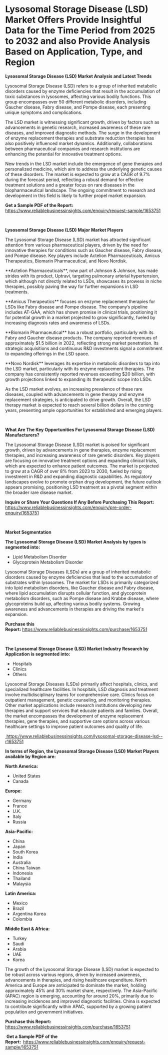 <p><h1>Lysosomal Storage Disease (LSD) Market Offers Provide Insightful Data for the Time Period from 2025 to 2032 and also Provide Analysis Based on Application, Type, and Region</h1></p><p><strong>Lysosomal Storage Disease (LSD) Market Analysis and Latest Trends</strong></p>
<p><p>Lysosomal Storage Disease (LSD) refers to a group of inherited metabolic disorders caused by enzyme deficiencies that result in the accumulation of toxic substances in lysosomes, affecting various bodily functions. This group encompasses over 50 different metabolic disorders, including Gaucher disease, Fabry disease, and Pompe disease, each presenting unique symptoms and complications. </p><p>The LSD market is witnessing significant growth, driven by factors such as advancements in genetic research, increased awareness of these rare diseases, and improved diagnostic methods. The surge in the development of enzyme replacement therapies and substrate reduction therapies has also positively influenced market dynamics. Additionally, collaborations between pharmaceutical companies and research institutions are enhancing the potential for innovative treatment options.</p><p>New trends in the LSD market include the emergence of gene therapies and personalized medicine, which aim to address the underlying genetic causes of these disorders. The market is expected to grow at a CAGR of 9.7% during the forecast period, reflecting a robust demand for effective treatment solutions and a greater focus on rare diseases in the biopharmaceutical landscape. The ongoing commitment to research and development in this field is likely to further propel market expansion.</p></p>
<p><strong>Get a Sample PDF of the Report:&nbsp;</strong> <a href="https://www.reliablebusinessinsights.com/enquiry/request-sample/1653751?utm_campaign=3177&utm_medium=2&utm_source=Github&utm_content=ia&utm_term=13042025&utm_id=lysosomal-storage-disease-lsd">https://www.reliablebusinessinsights.com/enquiry/request-sample/1653751</a></p>
<p>&nbsp;</p>
<p><strong>Lysosomal Storage Disease (LSD) Major Market Players</strong></p>
<p><p>The Lysosomal Storage Disease (LSD) market has attracted significant attention from various pharmaceutical players, driven by the need for innovative therapies for conditions such as Gaucher disease, Fabry disease, and Pompe disease. Key players include Actelion Pharmaceuticals, Amicus Therapeutics, Biomarin Pharmaceutical, and Novo Nordisk.</p><p>**Actelion Pharmaceuticals**, now part of Johnson & Johnson, has made strides with its product, Uptravi, targeting pulmonary arterial hypertension, which although not directly related to LSDs, showcases its prowess in niche therapies, possibly paving the way for further expansions in LSD treatments.</p><p>**Amicus Therapeutics** focuses on enzyme replacement therapies for LSDs like Fabry disease and Pompe disease. The company’s pipeline includes AT-GAA, which has shown promise in clinical trials, positioning it for potential growth in a market projected to grow significantly, fueled by increasing diagnosis rates and awareness of LSDs.</p><p>**Biomarin Pharmaceutical** has a robust portfolio, particularly with its Fabry and Gaucher disease products. The company reported revenues of approximately $1.5 billion in 2022, reflecting strong market penetration. Its strategic acquisitions and continuous R&D investments signal a commitment to expanding offerings in the LSD space.</p><p>**Novo Nordisk** leverages its expertise in metabolic disorders to tap into the LSD market, particularly with its enzyme replacement therapies. The company has consistently reported revenues exceeding $20 billion, with growth projections linked to expanding its therapeutic scope into LSDs.</p><p>As the LSD market evolves, an increasing prevalence of these rare diseases, coupled with advancements in gene therapy and enzyme replacement strategies, is anticipated to drive growth. Overall, the LSD therapy market is expected to reach several billion dollars in the coming years, presenting ample opportunities for established and emerging players.</p></p>
<p>&nbsp;</p>
<p><strong>What Are The Key Opportunities For Lysosomal Storage Disease (LSD) Manufacturers?</strong></p>
<p><p>The Lysosomal Storage Disease (LSD) market is poised for significant growth, driven by advancements in gene therapies, enzyme replacement therapies, and increasing awareness of rare genetic disorders. Key players are focusing on innovative treatment options and expanding clinical trials, which are expected to enhance patient outcomes. The market is projected to grow at a CAGR of over 8% from 2023 to 2030, fueled by rising investment in R&D and expanding diagnostic capabilities. As regulatory landscapes evolve to promote orphan drug development, the future outlook appears promising, positioning LSD treatment as a pivotal segment within the broader rare disease market.</p></p>
<p><strong>Inquire or Share Your Questions If Any Before Purchasing This Report:</strong> <a href="https://www.reliablebusinessinsights.com/enquiry/pre-order-enquiry/1653751?utm_campaign=3177&utm_medium=2&utm_source=Github&utm_content=ia&utm_term=13042025&utm_id=lysosomal-storage-disease-lsd">https://www.reliablebusinessinsights.com/enquiry/pre-order-enquiry/1653751</a></p>
<p>&nbsp;</p>
<p><strong>Market Segmentation</strong></p>
<p><strong>The Lysosomal Storage Disease (LSD) Market Analysis by types is segmented into:</strong></p>
<p><ul><li>Lipid Metabolism Disorder</li><li>Glycoprotein Metabolism Disorder</li></ul></p>
<p><p>Lysosomal Storage Diseases (LSDs) are a group of inherited metabolic disorders caused by enzyme deficiencies that lead to the accumulation of substrates within lysosomes. The market for LSDs is primarily categorized into lipid metabolism disorders, like Gaucher disease and Fabry disease, where lipid accumulation disrupts cellular function, and glycoprotein metabolism disorders, such as Pompe disease and Krabbe disease, where glycoproteins build up, affecting various bodily systems. Growing awareness and advancements in therapies are driving the market's expansion.</p></p>
<p><strong>Purchase this Report:&nbsp;</strong><a href="https://www.reliablebusinessinsights.com/purchase/1653751?utm_campaign=3177&utm_medium=2&utm_source=Github&utm_content=ia&utm_term=13042025&utm_id=lysosomal-storage-disease-lsd">https://www.reliablebusinessinsights.com/purchase/1653751</a></p>
<p>&nbsp;</p>
<p><strong>The Lysosomal Storage Disease (LSD) Market Industry Research by Application is segmented into:</strong></p>
<p><ul><li>Hospitals</li><li>Clinics</li><li>Others</li></ul></p>
<p><p>Lysosomal Storage Diseases (LSDs) primarily affect hospitals, clinics, and specialized healthcare facilities. In hospitals, LSD diagnosis and treatment involve multidisciplinary teams for comprehensive care. Clinics focus on outpatient management, genetic counseling, and monitoring therapies. Other market applications include research institutions developing new therapies and support services that educate patients and families. Overall, the market encompasses the development of enzyme replacement therapies, gene therapies, and supportive care options across various healthcare settings to improve patient outcomes and quality of life.</p></p>
<p><a href="https://www.reliablebusinessinsights.com/lysosomal-storage-disease-lsd--r1653751?utm_campaign=3177&utm_medium=2&utm_source=Github&utm_content=ia&utm_term=13042025&utm_id=lysosomal-storage-disease-lsd">&nbsp;https://www.reliablebusinessinsights.com/lysosomal-storage-disease-lsd--r1653751</a></p>
<p><strong>In terms of Region, the Lysosomal Storage Disease (LSD) Market Players available by Region are:</strong></p>
<p>
    <p> <strong> North America: </strong>
        <ul>
            <li>United States</li>
            <li>Canada</li>
        </ul>
        </p> 
    <p> <strong> Europe: </strong>
        <ul>
            <li>Germany</li>
            <li>France</li>
            <li>U.K.</li>
            <li>Italy</li>
            <li>Russia</li>
        </ul>
        </p> 
    <p> <strong> Asia-Pacific: </strong>
        <ul>
            <li>China</li>
            <li>Japan</li>
            <li>South Korea</li>
            <li>India</li>
            <li>Australia</li>
            <li>China Taiwan</li>
            <li>Indonesia</li>
            <li>Thailand</li>
            <li>Malaysia</li>
        </ul>
        </p> 
    <p> <strong> Latin America: </strong>
        <ul>
            <li>Mexico</li>
            <li>Brazil</li>
            <li>Argentina Korea</li>
            <li>Colombia</li>
        </ul>
        </p> 
    <p> <strong> Middle East & Africa: </strong>
        <ul>
            <li>Turkey</li>
            <li>Saudi</li>
            <li>Arabia</li>
            <li>UAE</li>
            <li>Korea</li>
        </ul>
    </p>
    </p>
<p><p>The growth of the Lysosomal Storage Disease (LSD) market is expected to be robust across various regions, driven by increased awareness, advancements in therapies, and rising healthcare expenditure. North America and Europe are anticipated to dominate the market, holding approximately 45% and 30% market share, respectively. The Asia-Pacific (APAC) region is emerging, accounting for around 20%, primarily due to increasing incidences and improved diagnostic facilities. China is expected to contribute significantly within APAC, supported by a growing patient population and government initiatives.</p></p>
<p><strong>Purchase this Report: </strong><a href="https://www.reliablebusinessinsights.com/purchase/1653751?utm_campaign=3177&utm_medium=2&utm_source=Github&utm_content=ia&utm_term=13042025&utm_id=lysosomal-storage-disease-lsd">https://www.reliablebusinessinsights.com/purchase/1653751</a></p>
<p>&nbsp;<strong>Get a Sample PDF of the Report:&nbsp;&nbsp;</strong><a href="https://www.reliablebusinessinsights.com/enquiry/request-sample/1653751?utm_campaign=3177&utm_medium=2&utm_source=Github&utm_content=ia&utm_term=13042025&utm_id=lysosomal-storage-disease-lsd">https://www.reliablebusinessinsights.com/enquiry/request-sample/1653751</a></p>
<p><strong></strong></p>
<p><p></p><p></p><p></p></p>